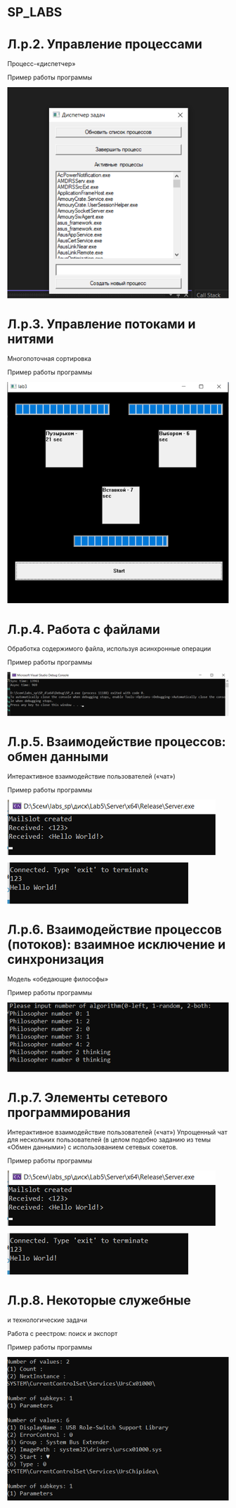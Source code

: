 # SP_LABS
# Л.р.2. Управление процессами

Процесс-«диспетчер»

Пример работы программы

![Image](https://github.com/nikita122002/SP_LABS/blob/main/Lab2_SP/2lab.png)

# Л.р.3. Управление потоками и нитями

Многопоточная сортировка

Пример работы программы

![Image](https://github.com/nikita122002/SP_LABS/blob/main/Lab3_SP/lab3.png)

# Л.р.4. Работа с файлами

Обработка содержимого файла, используя асинхронные 
операции

Пример работы программы

![Image](https://github.com/nikita122002/SP_LABS/blob/main/Lab4_SP/SP_4/lab4.png)

# Л.р.5. Взаимодействие процессов: обмен данными

Интерактивное взаимодействие пользователей («чат»)

Пример работы программы

![Image](https://github.com/nikita122002/SP_LABS/blob/main/Lab5_SP/lab5.png)

![Image](https://github.com/nikita122002/SP_LABS/blob/main/Lab5_SP/lab5_1.png)

# Л.р.6. Взаимодействие процессов (потоков): взаимное исключение и синхронизация

Модель «обедающие философы»

Пример работы программы

![Image](https://github.com/nikita122002/SP_LABS/blob/main/Lab6_SP/lab6.png)

# Л.р.7. Элементы сетевого программирования

Интерактивное взаимодействие пользователей («чат»)
Упрощенный чат для нескольких пользователей (в целом подобно 
заданию из темы «Обмен данными») с использованием сетевых сокетов.

Пример работы программы

![Image](https://github.com/nikita122002/SP_LABS/blob/main/Lab5_SP/lab5.png)

![Image](https://github.com/nikita122002/SP_LABS/blob/main/Lab5_SP/lab5_1.png)

# Л.р.8. Некоторые служебные 
и технологические задачи

Работа с реестром: поиск и экспорт

Пример работы программы

![Image](https://github.com/nikita122002/SP_LABS/blob/main/Lab8_SP/lab8.png)
